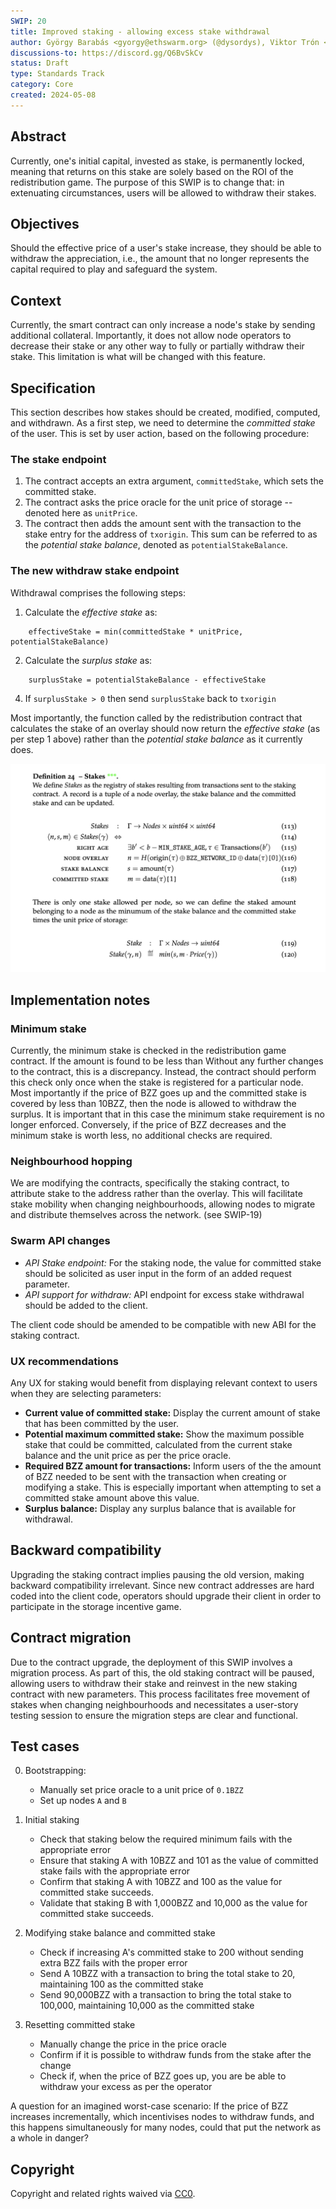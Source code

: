 ```yaml
---
SWIP: 20
title: Improved staking - allowing excess stake withdrawal
author: György Barabás <gyorgy@ethswarm.org> (@dysordys), Viktor Trón <viktor@ethswarm.org> (@zelig)
discussions-to: https://discord.gg/Q6BvSkCv
status: Draft
type: Standards Track
category: Core
created: 2024-05-08
---
```



## Abstract

Currently, one's initial capital, invested as stake, is permanently locked, meaning that returns on this stake are solely based on the ROI of the redistribution game. The purpose of this SWIP is to change that: in extenuating circumstances, users will be allowed to withdraw their stakes.


## Objectives

Should the effective price of a user's stake increase, they should be able to withdraw the appreciation, i.e., the amount that no longer represents the capital required to play and safeguard the system.


## Context

Currently, the smart contract can only increase a node's stake by sending additional collateral. Importantly, it does not allow node operators to  decrease their stake or any other way to fully or partially withdraw their stake. This limitation is what will be changed with this feature.


## Specification

This section describes how stakes should be created, modified, computed, and withdrawn. As a first step, we need to determine the *committed stake* of the user. This is set by user action, based on the following procedure:

### The stake endpoint
1.  The contract accepts an extra argument, `committedStake`, which sets the committed stake.
2.  The contract asks the price oracle for the unit price of storage -- denoted here as `unitPrice`.
3.  The contract then adds the amount sent with the transaction to the stake entry for the address of `txorigin`. This sum can be referred to as the *potential stake balance*, denoted as `potentialStakeBalance`.

### The new withdraw stake endpoint
Withdrawal comprises the following steps:

1.  Calculate the *effective stake* as:
```
    effectiveStake = min(committedStake * unitPrice, potentialStakeBalance)
```
2.  Calculate the *surplus stake* as:
```
    surplusStake = potentialStakeBalance - effectiveStake
```
4.  If `surplusStake > 0` then send `surplusStake` back to `txorigin`

Most importantly, the function called by the redistribution contract that calculates the stake of an overlay should now return the *effective stake* (as per step 1 above) rather than the *potential stake balance* as it currently does.

![](assets/swip-20/stake-definition.png)


## Implementation notes

### Minimum stake
Currently, the minimum stake is checked in the redistribution game contract. If the amount is found to be less than 
Without any further changes to the contract, this is a discrepancy.
Instead, the contract should perform this check only once when the stake is registered for a particular node. Most importantly if the price of BZZ goes up and the committed stake is covered by less than 10BZZ, then the node is allowed to withdraw the surplus. It is important that in this case the minimum stake requirement is no longer enforced. 
Conversely, if the price of BZZ decreases and the minimum stake is worth less, no additional checks are required. 

### Neighbourhood hopping

We are modifying the contracts, specifically the staking contract, to attribute stake to the address rather than the overlay. This will facilitate stake mobility when changing neighbourhoods, allowing nodes to migrate and distribute themselves across the network. (see SWIP-19)

### Swarm API changes
 - *API Stake endpoint:*
   For the staking node, the value for committed stake should be solicited as user input in the form of an added request parameter.
- *API support for withdraw:*
  API endpoint for excess stake withdrawal should be added to the client.

The client code should be amended to be compatible with new ABI for the staking contract.


### UX recommendations
Any UX for staking would benefit from displaying relevant context to users when they are selecting parameters:
- **Current value of committed stake:** Display the current amount of stake that has been committed by the user. 
- **Potential maximum committed stake:** Show the maximum possible stake that could be committed, calculated from the current stake balance and the unit price as per the price oracle. 
- **Required BZZ amount for transactions:** Inform users of the the amount of BZZ  needed to be sent with the transaction when creating or modifying a stake. This is especially important when attempting to set a committed stake amount above this value.
- **Surplus balance:** Display any surplus balance that is available for withdrawal.

  
## Backward compatibility

Upgrading the staking contract implies pausing the old version, making backward compatibility irrelevant.
Since new contract addresses are hard coded into the client code, operators should upgrade their client in order to participate in the storage incentive game.

<!-- Question: would currently staked nodes be able to withdraw after the upgrade, or would they need to re-stake, with the previous stake lost? -->

## Contract migration
Due to the contract upgrade, the deployment of this SWIP involves a migration process. As part of this, the old staking contract will be paused, allowing users to withdraw their stake and reinvest in the new staking contract with new parameters. This process facilitates free movement of stakes when changing neighbourhoods and necessitates a user-story testing session to ensure the migration steps are clear and functional.


## Test cases

0. Bootstrapping:
	- Manually set price oracle to a unit price of `0.1BZZ`
	- Set up nodes `A` and `B`
1. Initial staking
	- Check that staking below the required minimum fails with the appropriate error 
	- Ensure that staking A with 10BZZ and 101 as the value of committed stake fails with the appropriate error
	- Confirm that staking A with 10BZZ and 100 as the value for committed stake succeeds. 
	- Validate that staking B with 1,000BZZ and 10,000 as the value for committed stake succeeds. 
2. Modifying stake balance and committed stake
   - Check if increasing A's committed stake to 200 without sending extra BZZ fails with the proper error
	- Send A 10BZZ with a transaction to bring the total stake to 20, maintaining 100 as the committed stake
   - Send 90,000BZZ with a transaction to bring the total stake to 100,000, maintaining 10,000 as the committed stake 
  
3. Resetting committed stake
    - Manually change the price in the price oracle
    - Confirm if it is possible to withdraw funds from the stake after the change
    - Check if, when the price of BZZ goes up, you are be able to withdraw your excess as per the operator  


A question for an imagined worst-case scenario: If the price of BZZ increases incrementally, which incentivises nodes to withdraw funds, and this happens simultaneously for many nodes, could that put the network as a whole in danger?


## Copyright

Copyright and related rights waived via [CC0](https://creativecommons.org/publicdomain/zero/1.0/).
